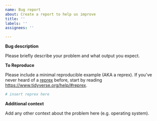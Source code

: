 ```yaml
---
name: Bug report
about: Create a report to help us improve
title: ''
labels: ''
assignees: ''

---
```


**Bug description**

Please briefly describe your problem and what output you expect.

**To Reproduce**

Please include a minimal reproducible example (AKA a reprex). If you've never heard of a [reprex](https://reprex.tidyverse.org/) before, start by reading <https://www.tidyverse.org/help/#reprex>.

```r
# insert reprex here
```

**Additional context**

Add any other context about the problem here (e.g. operating system).
